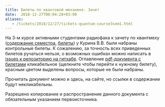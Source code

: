 ```yaml
---
title: Билеты по квантовой механике. Зачет 
date:  2018-12-27T00:04:28+03:00
aliases:
   - /tickets/2018/12/27/tickets-quantum-course3sem1.html
---
```

  
На 3-м курсе активными студентами радиофака к зачету по квантмеху ([содержание семестра](/img/quantum_1/source-4.doc), [билеты](/img/quantum_1/source-5.doc)) у Курина В.В. были набраны контрольные билеты. К сожалению, за точность всех приведенных билетов ручаться нельзя, о возможных ошибках можно написать в [issues к репозиторию на гитхабе](https://github.com/KirillPonur/quantum/issues). Оглавление [pdf-документа с билетами](https://github.com/KirillPonur/quantum/raw/master/quantum.pdf) кликабельное (щелкните чтобы перейти к нужному билету), красным цветом выделены вопросы, которые не были набраны.

Прочитать документ можно и здесь, на сайте, но ссылки в содержании будут некликабельны.
<!--more-->  
Разрешено копирование и распространение данного документа с обязательным указанием первоисточника.

<img src="/img/quantum_1/01.png" alt="" class="lect-img">
<img src="/img/quantum_1/02.png" alt="" class="lect-img">
<img src="/img/quantum_1/03.png" alt="" class="lect-img">
<img src="/img/quantum_1/04.png" alt="" class="lect-img">
<img src="/img/quantum_1/05.png" alt="" class="lect-img">
<img src="/img/quantum_1/06.png" alt="" class="lect-img">
<img src="/img/quantum_1/07.png" alt="" class="lect-img">
<img src="/img/quantum_1/08.png" alt="" class="lect-img">
<img src="/img/quantum_1/09.png" alt="" class="lect-img">
<img src="/img/quantum_1/10.png" alt="" class="lect-img">
<img src="/img/quantum_1/11.png" alt="" class="lect-img">
<img src="/img/quantum_1/12.png" alt="" class="lect-img">
<img src="/img/quantum_1/13.png" alt="" class="lect-img">
<img src="/img/quantum_1/14.png" alt="" class="lect-img">
<img src="/img/quantum_1/15.png" alt="" class="lect-img">
<img src="/img/quantum_1/16.png" alt="" class="lect-img">
<img src="/img/quantum_1/17.png" alt="" class="lect-img">
<img src="/img/quantum_1/18.png" alt="" class="lect-img">
<img src="/img/quantum_1/19.png" alt="" class="lect-img">
<img src="/img/quantum_1/20.png" alt="" class="lect-img">
<img src="/img/quantum_1/21.png" alt="" class="lect-img">
<img src="/img/quantum_1/22.png" alt="" class="lect-img">
<img src="/img/quantum_1/23.png" alt="" class="lect-img">
<img src="/img/quantum_1/24.png" alt="" class="lect-img">
<img src="/img/quantum_1/25.png" alt="" class="lect-img">
<img src="/img/quantum_1/26.png" alt="" class="lect-img">
<img src="/img/quantum_1/27.png" alt="" class="lect-img">
<img src="/img/quantum_1/28.png" alt="" class="lect-img">
<img src="/img/quantum_1/29.png" alt="" class="lect-img">
<img src="/img/quantum_1/30.png" alt="" class="lect-img">
<img src="/img/quantum_1/31.png" alt="" class="lect-img">
<img src="/img/quantum_1/32.png" alt="" class="lect-img">
<img src="/img/quantum_1/33.png" alt="" class="lect-img">
<img src="/img/quantum_1/34.png" alt="" class="lect-img">
<img src="/img/quantum_1/35.png" alt="" class="lect-img">
<img src="/img/quantum_1/36.png" alt="" class="lect-img">
<img src="/img/quantum_1/37.png" alt="" class="lect-img">
<img src="/img/quantum_1/38.png" alt="" class="lect-img">
<img src="/img/quantum_1/39.png" alt="" class="lect-img">
<img src="/img/quantum_1/40.png" alt="" class="lect-img">
<img src="/img/quantum_1/41.png" alt="" class="lect-img">
<img src="/img/quantum_1/42.png" alt="" class="lect-img">
<img src="/img/quantum_1/43.png" alt="" class="lect-img">
<img src="/img/quantum_1/44.png" alt="" class="lect-img">
<img src="/img/quantum_1/45.png" alt="" class="lect-img">
<img src="/img/quantum_1/46.png" alt="" class="lect-img">
<img src="/img/quantum_1/47.png" alt="" class="lect-img">

